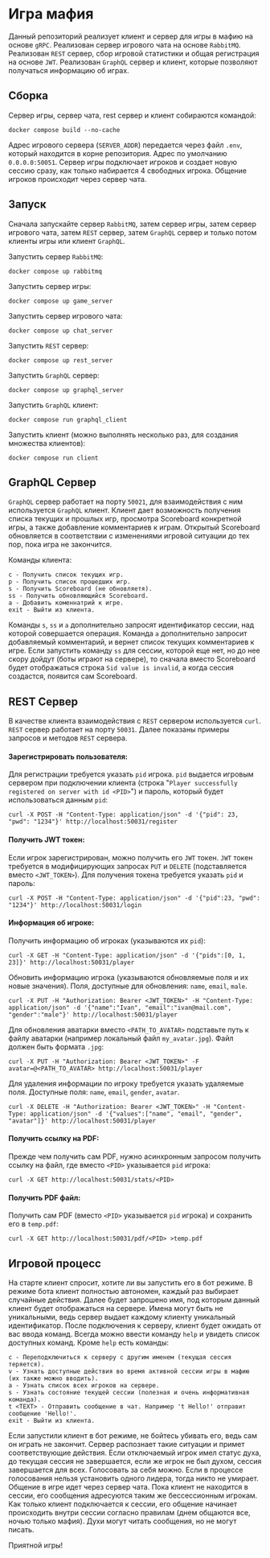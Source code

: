 # Игра мафия
Данный репозиторий реализует клиент и сервер для игры в мафию на основе `gRPC`.
Реализован сервер игрового чата на основе `RabbitMQ`.
Реализован `REST` сервер, сбор игровой статистики и общая регистрация на основе `JWT`.
Реализован `GraphQL` сервер и клиент, которые позволяют получаться информацию об играх.

## Сборка
Сервер игры, сервер чата, rest сервер и клиент собираются командой:
```
docker compose build --no-cache
```
Адрес игрового сервера (`SERVER_ADDR`) передается через файл `.env`, который находится в корне репозитория.
Адрес по умолчанию `0.0.0.0:50051`.
Сервер игры подключает игроков и создает новую сессию сразу, как только набирается 4 свободных игрока.
Общение игроков происходит через сервер чата.

## Запуск
Сначала запускайте сервер `RabbitMQ`, 
затем сервер игры, 
затем сервер игрового чата, 
затем `REST` сервер, 
затем `GraphQL` сервер 
и только потом клиенты игры или клиент `GraphQL`.

Запустить сервер `RabbitMQ`:
```
docker compose up rabbitmq
```
Запустить сервер игры:
```
docker compose up game_server
```
Запустить сервер игрового чата:
```
docker compose up chat_server
```
Запустить `REST` сервер:
```
docker compose up rest_server
```
Запустить `GraphQL` сервер:
```
docker compose up graphql_server
```
Запустить `GraphQL` клиент:
```
docker compose run graphql_client
```
Запустить клиент (можно выполнять несколько раз, для создания множества клиентов):
```
docker compose run client
```

## GraphQL Сервер
`GraphQL` сервер работает на порту `50021`, для взаимодействия с ним используется `GraphQL` клиент.
Клиент дает возможность получения списка текущих и прошлых игр, просмотра Scoreboard конкретной игры, 
а также добавление комментариев к играм. Открытый Scoreboard обновляется в соответствии с изменениями игровой ситуации до тех пор, 
пока игра не закончится.

Команды клиента:
```
c - Получить список текущих игр.
p - Получить список прошедших игр.
s - Получить Scoreboard (не обновляетя).
ss - Получить обновляющийся Scoreboard.
a - Добавить коменнатрий к игре.
exit - Выйти из клиента.
```

Команды `s`, `ss` и `a` дополнительно запросят идентификатор сессии, над которой совершается операция.
Команда `a` дополнительно запросит добавляемый комментарий, и вернет список текущих комментариев к игре.
Если запустить команду `ss` для сессии, которой еще нет, но до нее скору дойдут (боты играют на сервере),
то сначала вместо Scoreboard будет отображаться строка `Sid value is invalid`, а когда сессия создастся, появится сам Scoreboard.

## REST Сервер

В качестве клиента взаимодействия с `REST` сервером используется `curl`.
`REST` сервер работает на порту `50031`.
Далее показаны примеры запросов и методов `REST` сервера.

#### Зарегистрировать пользователя:
Для регистрации требуется указать `pid` игрока. `pid` выдается игровым сервером при подключении клиента (строка "`Player successfully registered on server with id <PID>`") и пароль, 
который будет использоваться данным `pid`:
```
curl -X POST -H "Content-Type: application/json" -d '{"pid": 23, "pwd": "1234"}' http://localhost:50031/register
```

#### Получить JWT токен:
Если игрок зарегистрирован, можно получить его `JWT` токен. `JWT` токен требуется в модифицирующих запросах 
`PUT` и `DELETE` (подставляется вместо `<JWT_TOKEN>`). Для получения токена требуется указать `pid` и пароль:

```
curl -X POST -H "Content-Type: application/json" -d '{"pid":23, "pwd": "1234"}' http://localhost:50031/login
```

#### Информация об игроке:
Получить информацию об игроках (указываются их `pid`):
```
curl -X GET -H "Content-Type: application/json" -d '{"pids":[0, 1, 23]}' http://localhost:50031/player
```

Обновить информацию игрока (указываются обновляемые поля и их новые значения).
Поля, доступные для обновления: `name`, `email`, `male`.
```
curl -X PUT -H "Authorization: Bearer <JWT_TOKEN>" -H "Content-Type: application/json" -d '{"name":"Ivan", "email":"ivan@mail.com", "gender":"male"}' http://localhost:50031/player    
```

Для обновления аватарки вместо `<PATH_TO_AVATAR>` подставьте путь к файлу аватарки (например локальный файл `my_avatar.jpg`).
Файл должен быть формата `.jpg`:
```
curl -X PUT -H "Authorization: Bearer <JWT_TOKEN>" -F avatar=@<PATH_TO_AVATAR> http://localhost:50031/player
```

Для удаления информации по игроку требуется указать удаляемые поля.
Доступные поля: `name`, `email`, `gender`, `avatar`.
```
curl -X DELETE -H "Authorization: Bearer <JWT_TOKEN>" -H "Content-Type: application/json" -d '{"values":["name", "email", "gender", "avatar"]}' http://localhost:50031/player
```

#### Получить ссылку на PDF:
Прежде чем получить сам PDF, нужно асинхронным запросом получить ссылку на файл, 
где вместо `<PID>` указывается `pid` игрока:
```
curl -X GET http://localhost:50031/stats/<PID>
```

#### Получить PDF файл:
Получить сам PDF (вместо `<PID>` указывается `pid` игрока) и сохранить его в `temp.pdf`:
```
curl -X GET http://localhost:50031/pdf/<PID> >temp.pdf
```

## Игровой процесс
На старте клиент спросит, хотите ли вы запустить его в бот режиме.
В режиме бота клиент полностью автономен, каждый раз выбирает случайные действия.
Далее будет запрошено имя, под которым данный клиент будет отображаться на сервере.
Имена могут быть не уникальными, ведь сервер выдает каждому клиенту уникальный идентификатор.
После подключения к серверу, клиент будет ожидать от вас ввода команд.
Всегда можно ввести команду `help` и увидеть список доступных команд.
Кроме `help` есть команды:
```
c - Переподключиться к серверу с другим именем (текущая сессия теряется).
v - Узнать доступные действия во время активной сессии игры в мафию (их также можно вводить).
a - Узнать список всех игроков на сервере.
s - Узнать состояние текущей сессии (полезная и очень информативная команда).
t <TEXT> - Отправить сообщение в чат. Например 't Hello!' отправит сообщение 'Hello!'.
exit - Выйти из клиента.
```

Если запустили клиент в бот режиме, не бойтесь убивать его, ведь сам он играть не закончит.
Сервер распознает такие ситуации и примет соответствующие действия.
Если отключаемый игрок имел статус духа, до текущая сессия не завершается, 
если же игрок не был духом, сессия завершается для всех.
Голосовать за себя можно.
Если в процессе голосования нельзя установить одного лидера, тогда никто не умирает.
Общение в игре идет через сервер чата. Пока клиент не находится в сессии, его сообщения 
адресуются таким же бессессионным игрокам. Как только клиент подключается к сессии, его 
общение начинает происходить внутри сессии согласно правилам (днем общаются все, ночью только мафия).
Духи могут читать сообщения, но не могут писать.

Приятной игры!
